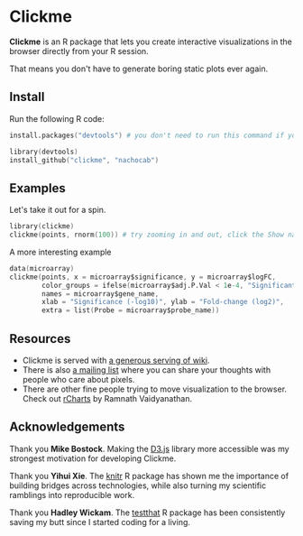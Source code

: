 # Clickme

**Clickme** is an R package that lets you create interactive visualizations in the browser directly from your R session.

That means you don't have to generate boring static plots ever again.

## Install

Run the following R code:

```S
install.packages("devtools") # you don't need to run this command if you already have the devtools package installed.

library(devtools)
install_github("clickme", "nachocab")
```

## Examples

Let's take it out for a spin.

```S
library(clickme)
clickme(points, rnorm(100)) # try zooming in and out, click the Show names button, hover over points
```

A more interesting example
```S
data(microarray)
clickme(points, x = microarray$significance, y = microarray$logFC,
        color_groups = ifelse(microarray$adj.P.Val < 1e-4, "Significant", "Noise"),
        names = microarray$gene_name,
        xlab = "Significance (-log10)", ylab = "Fold-change (log2)",
        extra = list(Probe = microarray$probe_name))
```


## Resources

* Clickme is served with [a generous serving of wiki](https://github.com/nachocab/clickme/wiki).
* There is also [a mailing list](https://groups.google.com/d/forum/rclickme) where you can share your thoughts with people who care about pixels.
* There are other fine people trying to move visualization to the browser. Check out [rCharts](http://rcharts.io/) by Ramnath Vaidyanathan.

## Acknowledgements
Thank you **Mike Bostock**. Making the [D3.js](http://d3js.org) library more accessible was my strongest motivation for developing Clickme.

Thank you **Yihui Xie**. The [knitr](https://github.com/yihui/knitr) R package has shown me the importance of building bridges across technologies, while also turning my scientific ramblings into reproducible work.

Thank you **Hadley Wickam**. The [testthat](https://github.com/hadley/test_that) R package has been consistently saving my butt since I started coding for a living.
